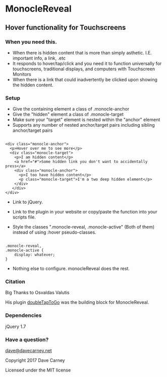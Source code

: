 # MonocleReveal #

## Hover functionality for Touchscreens ##

### When you need this. ###

* When there is hidden content that is more than simply asthetic. I.E. important info, a link, .etc
* It responds to hover/tap/click and you need it to function universally for touchscreens, traditional displays, and computers with Touchscreen Monitors
* When there is a link that could inadvertently be clicked upon showing the hidden content.


### Setup ###

* Give the containing element a class of .monocle-anchor
* Give the "hidden" element a class of .monocle-target
* Make sure your "target" element is nested within the "anchor" element
* Supports any number of nested anchor/target pairs including sibling anchor/target pairs
```

<div class="monocle-anchor">
  <p>Hover over me to see more</p>
  <div class="monocle-target">
    <p>I am hidden content</p>
    <a href="#">Some hidden link you don't want to accidentally press</a>
    <div class="monocle-anchor">
      <p>I too have hidden content</p>
      <p class="monocle-target">I'm a two deep hidden element</p>
    </div>
   </div>
</div>

```

* Link to jQuery.

* Link to the plugin in your website or copy/paste the function into your scripts file.

* Style the classes ".monocle-reveal, .monocle-active" (Both of them) instead of using :hover pseudo-classes.

```

.monocle-reveal,
.monocle-active {
    display: whatever;
}

```

* Nothing else to configure. monocleReveal does the rest.


### Citation ###
Big Thanks to Osvaldas Valutis

His plugin [doubleTapToGo](https://osvaldas.info/drop-down-navigation-responsive-and-touch-friendly) was the building block for MonocleReveal.

### Dependencies ###
jQuery 1.7


### Have a question? ###

dave@davecarney.net

Copyright 2017 Dave Carney

Licensed under the MIT license